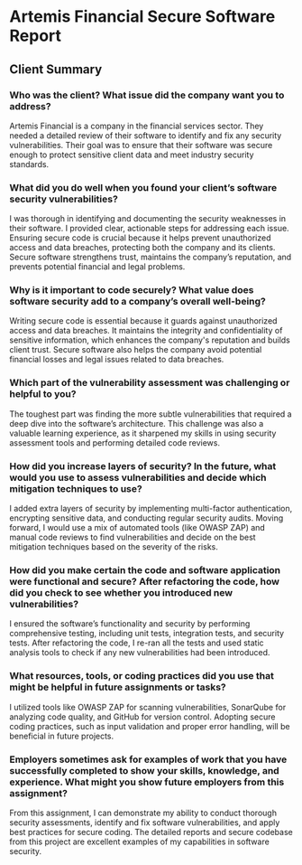 # Artemis Financial Secure Software Report

## Client Summary

### Who was the client? What issue did the company want you to address?
Artemis Financial is a company in the financial services sector. They needed a detailed review of their software to identify and fix any security vulnerabilities. Their goal was to ensure that their software was secure enough to protect sensitive client data and meet industry security standards.

### What did you do well when you found your client’s software security vulnerabilities?
I was thorough in identifying and documenting the security weaknesses in their software. I provided clear, actionable steps for addressing each issue. Ensuring secure code is crucial because it helps prevent unauthorized access and data breaches, protecting both the company and its clients. Secure software strengthens trust, maintains the company’s reputation, and prevents potential financial and legal problems.

### Why is it important to code securely? What value does software security add to a company’s overall well-being?
Writing secure code is essential because it guards against unauthorized access and data breaches. It maintains the integrity and confidentiality of sensitive information, which enhances the company's reputation and builds client trust. Secure software also helps the company avoid potential financial losses and legal issues related to data breaches.

### Which part of the vulnerability assessment was challenging or helpful to you?
The toughest part was finding the more subtle vulnerabilities that required a deep dive into the software’s architecture. This challenge was also a valuable learning experience, as it sharpened my skills in using security assessment tools and performing detailed code reviews.

### How did you increase layers of security? In the future, what would you use to assess vulnerabilities and decide which mitigation techniques to use?
I added extra layers of security by implementing multi-factor authentication, encrypting sensitive data, and conducting regular security audits. Moving forward, I would use a mix of automated tools (like OWASP ZAP) and manual code reviews to find vulnerabilities and decide on the best mitigation techniques based on the severity of the risks.

### How did you make certain the code and software application were functional and secure? After refactoring the code, how did you check to see whether you introduced new vulnerabilities?
I ensured the software’s functionality and security by performing comprehensive testing, including unit tests, integration tests, and security tests. After refactoring the code, I re-ran all the tests and used static analysis tools to check if any new vulnerabilities had been introduced.

### What resources, tools, or coding practices did you use that might be helpful in future assignments or tasks?
I utilized tools like OWASP ZAP for scanning vulnerabilities, SonarQube for analyzing code quality, and GitHub for version control. Adopting secure coding practices, such as input validation and proper error handling, will be beneficial in future projects.

### Employers sometimes ask for examples of work that you have successfully completed to show your skills, knowledge, and experience. What might you show future employers from this assignment?
From this assignment, I can demonstrate my ability to conduct thorough security assessments, identify and fix software vulnerabilities, and apply best practices for secure coding. The detailed reports and secure codebase from this project are excellent examples of my capabilities in software security.
